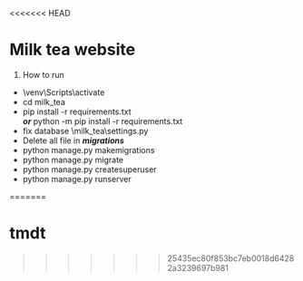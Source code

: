 <<<<<<< HEAD
# Milk tea website

1. How to run 
  * \venv\Scripts\activate
  * cd milk_tea
  * pip install -r requirements.txt\
   ***or*** python -m pip install -r requirements.txt 
  * fix database \milk_tea\settings.py
  * Delete all file in ***migrations***
  * python manage.py makemigrations
  * python manage.py migrate
  * python manage.py createsuperuser
  * python manage.py runserver

=======
# tmdt
>>>>>>> 25435ec80f853bc7eb0018d64282a3239697b981
